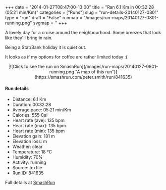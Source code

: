 +++
date = "2014-01-27T08:47:00-13:00"
title = "Ran 6.1 Km in 00:32:28 (05:21 min/Km)"
categories = ["Runs"]
slug = "run-details-20140127-0801"
type = "run"
draft = "False"
runmap = "/images/run-maps/20140127-0801-running.png"
svgmap = '<polyline points="93 48, 99 39, 98 36, 100 33, 97 32, 88 31, 70 36, 67 36, 65 39, 58 44, 44 55, 37 61, 9 70, 5 69, 0 65, 0 63, 17 52, 50 32, 64 39, 88 30, 93 32, 99 32, 100 35, 93 48">'
+++

A lovely day for a cruise around the neighbourhood. Some breezes that look like they'll bring in rain. 

Being a Stat/Bank holiday it is quiet out. 

It looks as if my options for coffee are rather limited today :(



<!--more-->

<center>
[![Click to see the run on SmashRun](/images/run-maps/20140127-0801-running.png "A map of this run")](https://smashrun.com/peter.smith/run/841635)
</center>

#### Run details

* Distance: 6.1 Km
* Duration: 00:32:28
* Average pace: 05:21 min/Km
* Calories: 555 Cal
* Heart rate (ave): 135 bpm
* Heart rate (max): 135 bpm
* Heart rate (min): 135 bpm
* Elevation gain: 181 m
* Elevation loss:  m
* Weather: clear
* Temperature: 18 &deg;C
* Humidity: 70%
* Activity: running
* Source: tcxfile
* Run ID: 841635

Full details at [SmashRun](https://smashrun.com/peter.smith/run/841635)